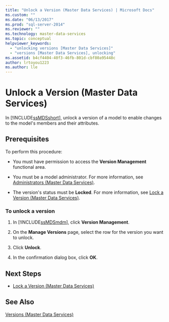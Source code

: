 ```yaml
---
title: "Unlock a Version (Master Data Services) | Microsoft Docs"
ms.custom: ""
ms.date: "06/13/2017"
ms.prod: "sql-server-2014"
ms.reviewer: ""
ms.technology: master-data-services
ms.topic: conceptual
helpviewer_keywords: 
  - "unlocking versions [Master Data Services]"
  - "versions [Master Data Services], unlocking"
ms.assetid: b4cf4404-40f3-46fb-801d-cbf80a95448c
author: lrtoyou1223
ms.author: lle
---
```

# Unlock a Version (Master Data Services)
  In [!INCLUDE[ssMDSshort](../includes/ssmdsshort-md.md)], unlock a version of a model to enable changes to the model's members and their attributes.  
  
## Prerequisites  
 To perform this procedure:  
  
-   You must have permission to access the **Version Management** functional area.  
  
-   You must be a model administrator. For more information, see [Administrators &#40;Master Data Services&#41;](administrators-master-data-services.md).  
  
-   The version's status must be **Locked**. For more information, see [Lock a Version &#40;Master Data Services&#41;](../../2014/master-data-services/lock-a-version-master-data-services.md).  
  
### To unlock a version  
  
1.  In [!INCLUDE[ssMDSmdm](../includes/ssmdsmdm-md.md)], click **Version Management**.  
  
2.  On the **Manage Versions** page, select the row for the version you want to unlock.  
  
3.  Click **Unlock**.  
  
4.  In the confirmation dialog box, click **OK**.  
  
## Next Steps  
  
-   [Lock a Version &#40;Master Data Services&#41;](../../2014/master-data-services/lock-a-version-master-data-services.md)  
  
## See Also  
 [Versions &#40;Master Data Services&#41;](../../2014/master-data-services/versions-master-data-services.md)  
  
  
